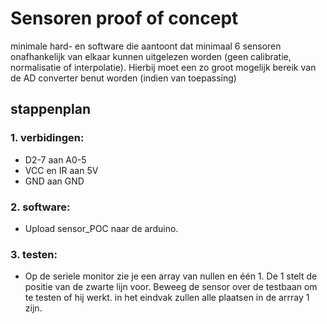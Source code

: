 # Sensoren proof of concept

minimale hard- en software die aantoont dat minimaal 6 sensoren onafhankelijk van elkaar kunnen uitgelezen worden (geen calibratie, normalisatie of interpolatie). Hierbij moet een zo groot mogelijk bereik van de AD converter benut worden (indien van toepassing)

## stappenplan
### 1. verbidingen:
  - D2-7 aan A0-5
  - VCC en IR aan 5V
  - GND aan GND
### 2. software:
  - Upload sensor_POC naar de arduino.
### 3. testen:
  - Op de seriele monitor zie je een array van nullen en één 1. De 1 stelt de positie van de zwarte lijn voor. Beweeg de sensor over de testbaan om te testen of hij werkt. in het eindvak zullen alle plaatsen in de arrray 1 zijn.

